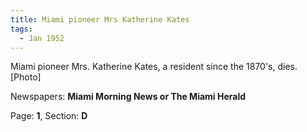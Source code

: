 ```yaml
---  
title: Miami pioneer Mrs Katherine Kates  
tags:  
  - Jan 1952  
---  
```

  
Miami pioneer Mrs. Katherine Kates, a resident since the 1870's, dies. [Photo]  
  
Newspapers: **Miami Morning News or The Miami Herald**  
  
Page: **1**, Section: **D** 
